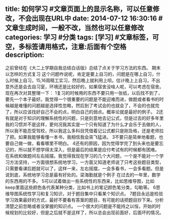 title: 如何学习 #文章页面上的显示名称，可以任意修改，不会出现在URL中
date: 2014-07-12 16:30:16 #文章生成时间，一般不改，当然也可以任意修改
categories: 学习 #分类
tags: [学习] #文章标签，可空，多标签请用格式，注意:后面有个空格
description: 
---
之前曾经在《大二上学期自我总结白话版》总结了点关于学习方法的东西。
期末以怎样的方式复习
这个问题咋说呢，肯定是要上自习的，问题是在哪上自习，什么时候上自习，15,16周精工实习，然后晚上就利用上呗。估计晚上上自习，不出意外还是会去自习室，环境还是比较好的，如果宿舍没啥人呢，可以考虑在宿舍。
现在再次对其整理一下：
1复习的时候用的东西不要只用一张纸，以后找不到了，要先一个本子最好。我觉得一个很重要的问题是不能迎难而进，做题或者看书的时候越是难懂的问题越是选择性忽略，然后到了考试会的也就会了，不会的也就完了，所以应该找好自己不会的点，明白自己的弱点。概率论就是最好的例子。
2还有就是对于知识的理解系统性的问题，只是刻意地去记公式，但是过去的好多年里我的习惯并不是这样，更何况我其实是一个只有知道了为什么才会乐于去做的人，所以我不能忍受驾校，所以我这么多科目凭借着记公式都只是刚及格，还是老师拉了把。如果我能够看懂一本书，我相信我会突飞猛进。
3不要只是简单地看题，也要自己做一做，看看哪里不明白。
4还有的原因，因为觉得学完了到头来也是要忘记的，所以就不想学得太深入，但是最后的结果是应付考试有的时候都有困难。
在系统和做题间左右摇摆。我觉得我现在学习的几个大问题，一个是不能对一个学习方法坚持，一方面很想系统地学习，一方面又知道老师说了只考这些题目类型，只需要看课后题就可以了，这样一来，左右摇摆，一会多看书，一会多看题。但是说到底，系统地学习总是最有好处的。梁海勤就是个例子
在过去的一年里，数学的东西用的不多。
5可以试着做出一些系统性的东西来，比如思维导图，比如keep里面这些颜色各代表某种分类，比如书上的笔记颜色笔分类，勾勒等。
6思维导图系统性学习和复习知识，对于题目集中只看某个知识点。
7题目永远是检验学习效果最好的方式，最好不要看有答案的题目，有可能的话把题目抄下来。分析清楚之前忽略或者没掌握的知识点。
一个很大的问题是不能持之以恒，开始的时候规划的比较好，但是之后就不是这样了，所以总会出现前面好，后面坏的情况。